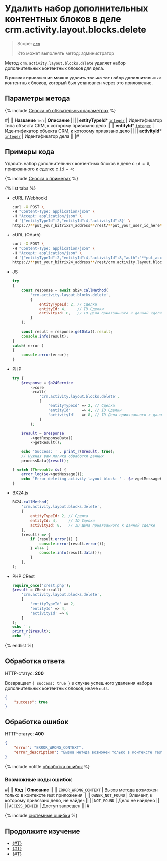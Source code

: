 # Удалить набор дополнительных контентных блоков в деле crm.activity.layout.blocks.delete

> Scope: [`crm`](../../../../scopes/permissions.md)
>
> Кто может выполнять метод: администратор

Метод `crm.activity.layout.blocks.delete` удаляет набор дополнительных контентных блоков для дела.

В рамках приложения можно удалить только тот набор дополнительных контентных блоков, который был установлен через это приложение.

## Параметры метода

{% include [Сноска об обязательных параметрах](../../../../../_includes/required.md) %}

#|
|| **Название**
`тип` | **Описание** ||
|| **entityTypeId***
[`integer`](../../../../data-types.md) | Идентификатор типа объекта CRM, к которому привязано дело ||
|| **entityId***
[`integer`](../../../../data-types.md) | Идентификатор объекта CRM, к которому привязано дело ||
|| **activityId***
[`integer`](../../../../data-types.md) | Идентификатор дела ||
|#

## Примеры кода

Удалить набор дополнительных контентных блоков в деле с `id = 8`, привязанного к сделке с `id = 4`:

{% include [Сноска о примерах](../../../../../_includes/examples.md) %}

{% list tabs %}

- cURL (Webhook)

    ```bash
    curl -X POST \
    -H "Content-Type: application/json" \
    -H "Accept: application/json" \
    -d '{"entityTypeId":2,"entityId":4,"activityId":8}' \
    https://**put_your_bitrix24_address**/rest/**put_your_user_id_here**/**put_your_webhook_here**/crm.activity.layout.blocks.delete
    ```

- cURL (OAuth)

    ```bash
    curl -X POST \
    -H "Content-Type: application/json" \
    -H "Accept: application/json" \
    -d '{"entityTypeId":2,"entityId":4,"activityId":8,"auth":"**put_access_token_here**"}' \
    https://**put_your_bitrix24_address**/rest/crm.activity.layout.blocks.delete
    ```

- JS


    ```js
    try
    {
    	const response = await $b24.callMethod(
    		'crm.activity.layout.blocks.delete',
    		{
    			entityTypeId: 2, // Сделка
    			entityId: 4,     // ID Сделки
    			activityId: 8,   // ID Дела привязанного к данной сделке
    		}
    	);
    	
    	const result = response.getData().result;
    	console.info(result);
    }
    catch( error )
    {
    	console.error(error);
    }
    ```

- PHP


    ```php
    try {
        $response = $b24Service
            ->core
            ->call(
                'crm.activity.layout.blocks.delete',
                [
                    'entityTypeId' => 2, // Сделка
                    'entityId'     => 4, // ID Сделки
                    'activityId'   => 8, // ID Дела привязанного к данной сделке
                ]
            );
    
        $result = $response
            ->getResponseData()
            ->getResult();
    
        echo 'Success: ' . print_r($result, true);
        // Нужная вам логика обработки данных
        processData($result);
    
    } catch (Throwable $e) {
        error_log($e->getMessage());
        echo 'Error deleting activity layout block: ' . $e->getMessage();
    }
    ```

- BX24.js

    ```js
    BX24.callMethod(
        'crm.activity.layout.blocks.delete',
        {
            entityTypeId: 2, // Сделка
            entityId: 4,     // ID Сделки
            activityId: 8,   // ID Дела привязанного к данной сделке
        },
        (result) => {
            if (result.error()) {
                console.error(result.error());
            } else {
                console.info(result.data());
            }
        },
    );
    ```

- PHP CRest

    ```php
    require_once('crest.php');
    $result = CRest::call(
        'crm.activity.layout.blocks.delete',
        [
            'entityTypeId' => 2,
            'entityId' => 4,
            'activityId' => 8
        ]
    );
    echo '';
    print_r($result);
    echo '';
    ```

{% endlist %}

## Обработка ответа

HTTP-статус: **200**

Возвращает `{ success: true }` в случае успешного удаления набора дополнительных контентных блоков, иначе `null`.

```json
{
    "success": true
}
```

## Обработка ошибок

HTTP-статус: **400**

```json
{
    "error": "ERROR_WRONG_CONTEXT",
    "error_description": "Вызов метода возможен только в контексте rest приложения"
}
```

{% include notitle [обработка ошибок](../../../../../_includes/error-info.md) %}

### Возможные коды ошибок

#|
|| **Код** | **Описание** ||
|| `ERROR_WRONG_CONTEXT` | Вызов метода возможен только в контексте rest приложения ||
|| `OWNER_NOT_FOUND` | Элемент, к которому привязано дело, не найден ||
|| `NOT_FOUND` | Дело не найдено ||
|| `ACCESS_DENIED` | Доступ запрещен ||
|#

{% include [системные ошибки](../../../../../_includes/system-errors.md) %}

## Продолжите изучение 

- [{#T}](./index.md)
- [{#T}](./crm-activity-layout-blocks-set.md)
- [{#T}](./crm-activity-layout-blocks-get.md)